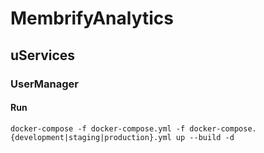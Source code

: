 # MembrifyAnalytics

## uServices

### UserManager

#### Run

```docker-compose -f docker-compose.yml -f docker-compose.{development|staging|production}.yml up --build -d```